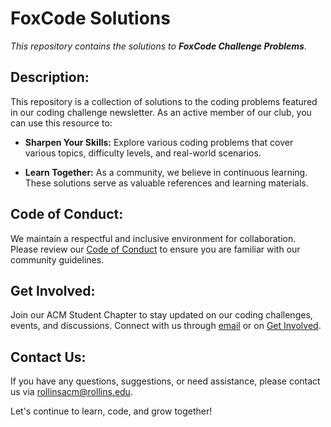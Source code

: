 # FoxCode Solutions
*This repository contains the solutions to **FoxCode Challenge Problems**.*

## Description:
This repository is a collection of solutions to the coding problems featured in our coding challenge newsletter. As an active member of our club, you can use this resource to:

- **Sharpen Your Skills:** Explore various coding problems that cover various topics, difficulty levels, and real-world scenarios.

- **Learn Together:** As a community, we believe in continuous learning. These solutions serve as valuable references and learning materials.

## Code of Conduct:
We maintain a respectful and inclusive environment for collaboration. Please review our [Code of Conduct](https://getinvolved.rollins.edu/organization/rollinsacm) to ensure you are familiar with our community guidelines.

## Get Involved:
Join our ACM Student Chapter to stay updated on our coding challenges, events, and discussions. Connect with us through [email](rollinsacm@rollins.edu) or on [Get Involved](https://getinvolved.rollins.edu/organization/rollinsacm).

## Contact Us:
If you have any questions, suggestions, or need assistance, please contact us via [rollinsacm@rollins.edu](rollinsacm@rollins.edu).

Let's continue to learn, code, and grow together!
